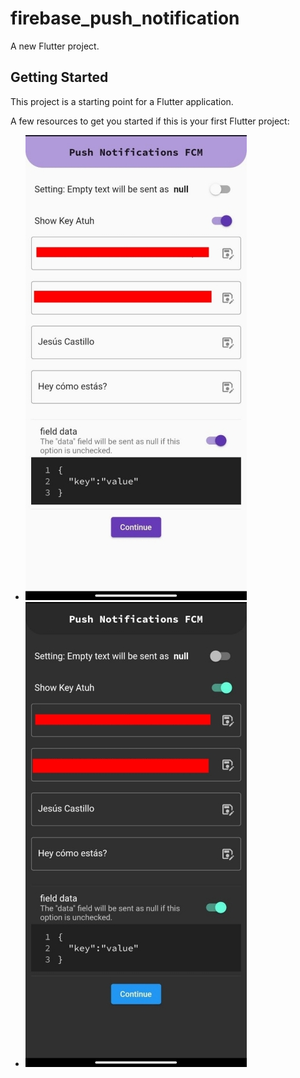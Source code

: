 # firebase_push_notification

A new Flutter project.

## Getting Started

This project is a starting point for a Flutter application.

A few resources to get you started if this is your first Flutter project:

- ![View Light](https://github.com/Team17App/firebasePushNotification/blob/main/assets/light.jpg)
- ![View Dark](https://github.com/Team17App/firebasePushNotification/blob/main/assets/dark.jpg)
